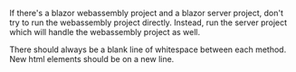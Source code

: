 If there's a blazor webassembly project and a blazor server project, don't try to run the webassembly project directly. Instead, run the server project which will handle the webassembly project as well.

There should always be a blank line of whitespace between each method.  New html elements should be on a new line.